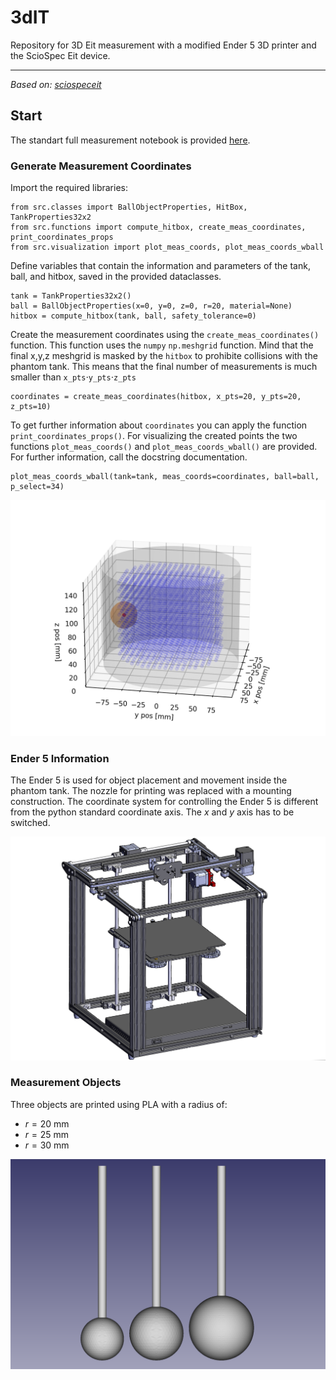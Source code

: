 # 3dIT
Repository for 3D Eit measurement with a modified Ender 5 3D printer and the ScioSpec Eit device.

___

_Based on: [sciospeceit](https://github.com/JacobTh98/sciospeceit)_

## Start

The standart full measurement notebook is provided [here](measurement.ipynb).

### Generate Measurement Coordinates

Import the required libraries:

    from src.classes import BallObjectProperties, HitBox, TankProperties32x2
    from src.functions import compute_hitbox, create_meas_coordinates, print_coordinates_props
    from src.visualization import plot_meas_coords, plot_meas_coords_wball

Define variables that contain the information and parameters of the tank, ball, and hitbox, saved in the provided dataclasses.

    tank = TankProperties32x2()
    ball = BallObjectProperties(x=0, y=0, z=0, r=20, material=None)
    hitbox = compute_hitbox(tank, ball, safety_tolerance=0)

Create the measurement coordinates using the `create_meas_coordinates()` function. 
This function uses the `numpy` `np.meshgrid` function. Mind that the final x,y,z meshgrid is masked by the `hitbox` to prohibite collisions with the phantom tank. 
This means that the final number of measurements is much smaller than `x_pts`$\cdot$`y_pts`$\cdot$`z_pts`

    coordinates = create_meas_coordinates(hitbox, x_pts=20, y_pts=20, z_pts=10)

To get further information about `coordinates` you can apply the function `print_coordinates_props()`.
For visualizing the created points the two functions `plot_meas_coords()` and `plot_meas_coords_wball()` are provided. For further information, call the docstring documentation.

    plot_meas_coords_wball(tank=tank, meas_coords=coordinates, ball=ball, p_select=34)

![plot_meas_coords_wball](images/plot_meas_coords_wball.png)

### Ender 5 Information

The Ender 5 is used for object placement and movement inside the phantom tank. The nozzle for printing was replaced with a mounting construction.
The coordinate system for controlling the Ender 5 is different from the python standard coordinate axis. The $x$ and $y$ axis has to be switched.

![Ender5](images/ender.png)

### Measurement Objects

Three objects are printed using PLA with a radius of:

- $r=20$ mm
- $r=25$ mm
- $r=30$ mm

![r20_r25_r30_mm.png](images/r20_r25_r30_mm.png)